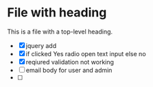 # File with heading

This is a file with a top-level heading.

- [X] jquery add
- [X] if clicked Yes radio open text input else no
- [X] reqiured validation not working
- [ ] email body for user and admin
- [ ] 

